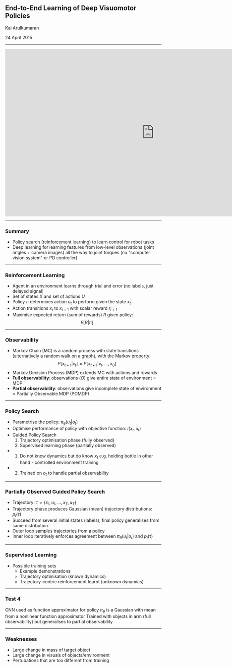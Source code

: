 ## End-to-End Learning of Deep Visuomotor Policies

Kai Arulkumaran

24 April 2015

------------------

<iframe data-autoplay width="960" height="540" src="https://www.youtube.com/embed/Q4bMcUk6pcw" frameborder="0" allowfullscreen></iframe>

------------------

### Summary

- Policy search (reinforcement learning) to learn control for robot tasks
- Deep learning for learning features from low-level observations (joint angles + camera images) all the way to joint torques (no "computer vision system" or PD controller)

------------------

### Reinforcement Learning

- Agent in an environment learns through trial and error (no labels, just delayed signal)
- Set of states $X$ and set of actions $U$
- Policy $\pi$ determines action $u_t$ to perform given the state $x_t$
- Action transitions $x_t$ to $x_{t+1}$ with scalar reward $r_{t+1}$
- Maximise expected return (sum of rewards) $R$ given policy: $$E[R|\pi]$$

------------------

### Observability

- Markov Chain (MC) is a random process with state transitions (alternatively a random walk on a graph), with the Markov property: $$P[x_{t+1}|x_t] = P[x_{t+1}|x_t,...,x_0]$$
- Markov Decision Process (MDP) extends MC with actions and rewards
- **Full observability**: observations ($O$) give entire state of environment = MDP
- **Partial observability**: observations give incomplete state of environment = Partially Observable MDP (POMDP)

------------------

### Policy Search

- Parametrise the policy: $\pi_\theta(u_t|o_t)$
- Optimise performance of policy with objective function: $l(x_t, u_t)$
- Guided Policy Search
    1. Trajectory optimisation phase (fully observed)
    2. Supervised learning phase (partially observed)
- 1. Do not know dynamics but do know $x_t$ e.g. holding bottle in other hand - controlled environment training
- 2. Trained on $o_t$ to handle partial observability

------------------

### Partially Observed Guided Policy Search

- Trajectory: $\tau = \{x_1, u_1, ..., x_T, u_T\}$
- Trajectory phase produces Gaussian (mean) trajectory distributions: $p_i(\tau)$
- Succeed from several initial states (labels), final policy generalises from same distribution
- Outer loop samples trajectories from a policy
- Inner loop iteratively enforces agreement between $\pi_\theta(u_t|o_t)$ and $p_i(\tau)$

------------------

### Supervised Learning

- Possible training sets
    - Example demonstrations
    - Trajectory optimisation (known dynamics)
    - Trajectory-centric reinforcement learnt (unknown dynamics)

------------------

### Test 4

CNN used as function approximator for policy
$\pi_\theta$ is a Gaussian with mean from a nonlinear function approximator
Trained with objects in arm (full observability) but generalises to partial observability

------------------

### Weaknesses

- Large change in mass of target object
- Large change in visuals of objects/environment
- Pertubations that are too different from training
